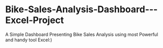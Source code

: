 # Bike-Sales-Analysis-Dashboard---Excel-Project
A Simple Dashboard Presenting Bike Sales Analysis using most Powerful and handy tool Excel:)
